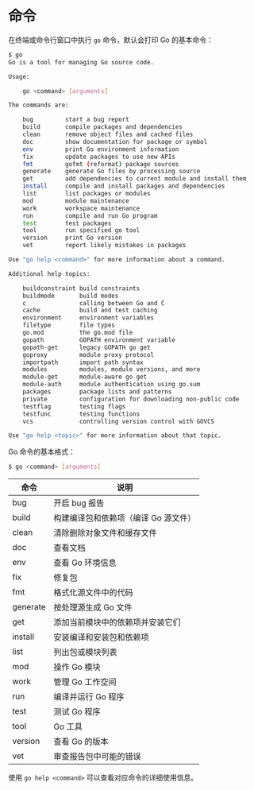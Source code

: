 # 命令

在终端或命令行窗口中执行 ```go``` 命令，默认会打印 Go 的基本命令：

```bash
$ go           
Go is a tool for managing Go source code.

Usage:

	go <command> [arguments]

The commands are:

	bug         start a bug report
	build       compile packages and dependencies
	clean       remove object files and cached files
	doc         show documentation for package or symbol
	env         print Go environment information
	fix         update packages to use new APIs
	fmt         gofmt (reformat) package sources
	generate    generate Go files by processing source
	get         add dependencies to current module and install them
	install     compile and install packages and dependencies
	list        list packages or modules
	mod         module maintenance
	work        workspace maintenance
	run         compile and run Go program
	test        test packages
	tool        run specified go tool
	version     print Go version
	vet         report likely mistakes in packages

Use "go help <command>" for more information about a command.

Additional help topics:

	buildconstraint build constraints
	buildmode       build modes
	c               calling between Go and C
	cache           build and test caching
	environment     environment variables
	filetype        file types
	go.mod          the go.mod file
	gopath          GOPATH environment variable
	gopath-get      legacy GOPATH go get
	goproxy         module proxy protocol
	importpath      import path syntax
	modules         modules, module versions, and more
	module-get      module-aware go get
	module-auth     module authentication using go.sum
	packages        package lists and patterns
	private         configuration for downloading non-public code
	testflag        testing flags
	testfunc        testing functions
	vcs             controlling version control with GOVCS

Use "go help <topic>" for more information about that topic.
```

Go 命令的基本格式：

```bash
$ go <command> [arguments]
```

| 命令 | 说明 |
| -- | -- |
| bug | 开启 bug 报告 |
| build | 构建编译包和依赖项（编译 Go 源文件） |
| clean | 清除删除对象文件和缓存文件 |
| doc | 查看文档 |
| env | 查看 Go 环境信息 |
| fix | 修复包 |
| fmt | 格式化源文件中的代码 |
| generate | 按处理源生成 Go 文件 |
| get | 添加当前模块中的依赖项并安装它们 |
| install | 安装编译和安装包和依赖项 |
| list | 列出包或模块列表 |
| mod | 操作 Go 模块 |
| work | 管理 Go 工作空间 |
| run | 编译并运行 Go 程序 |
| test | 测试 Go 程序 |
| tool | Go 工具 |
| version | 查看 Go 的版本 |
| vet | 审查报告包中可能的错误 |

使用 ```go help <command>``` 可以查看对应命令的详细使用信息。